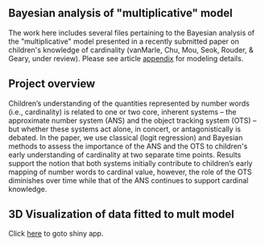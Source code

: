 ## Bayesian analysis of "multiplicative" model

The work here includes several files pertaining to the Bayesian analysis of the "multiplicative" model presented in a recently submitted paper on children's knowledge of cardinality (vanMarle, Chu, Mou, Seok, Rouder, & Geary, under review). Please see article [appendix](mult_appendix.pdf) for modeling details.

## Project overview

Children’s understanding of the quantities represented by number words (i.e., cardinality) is related to one or two core, inherent systems – the approximate number system (ANS) and the object tracking system (OTS) – but whether these systems act alone, in concert, or antagonistically is debated. In the paper, we use classical (logit regression) and Bayesian methods to assess the importance of the ANS and the OTS to children's early understanding of cardinality at two separate time points. Results support the notion that both systems initially contribute to children’s early mapping of number words to cardinal value, however, the role of the OTS diminishes over time while that of the ANS continues to support cardinal knowledge.

## 3D Visualization of data fitted to mult model

Click [here](https://jin-h-seok.shinyapps.io/Cardinality) to goto shiny app. 
